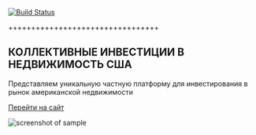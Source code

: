 
[![Build Status](https://verarealty.github.io/assets/images/logomakr3y7qwf.png)](https://vera.fund)


+++++++++++++++++++++++++++++++++

КОЛЛЕКТИВНЫЕ ИНВЕСТИЦИИ В НЕДВИЖИМОСТЬ США
-----------------------------------

Представляем уникальную частную платформу для инвестирования в рынок американской недвижимости

[Перейти на сайт](https://vera.fund)

![screenshot of sample](https://verarealty.github.io/assets/images/123.png)
